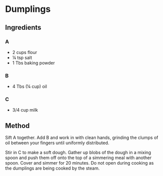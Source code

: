 # Dumplings
## Ingredients

### A
* 2 cups flour
* ¼ tsp salt
* 1 Tbs baking powder 

### B
* 4 Tbs (¼ cup) oil 

### C
* 3/4 cup milk 

## Method

Sift A together. Add B and work in with clean hands, grinding the clumps of oil between your fingers until uniformly distributed.

Stir in C to make a soft dough. Gather up blobs of the dough in a mixing spoon and push them off onto the top of a simmering meal with another spoon. Cover and simmer for 20 minutes. Do not open during cooking as the dumplings are being cooked by the steam. 
